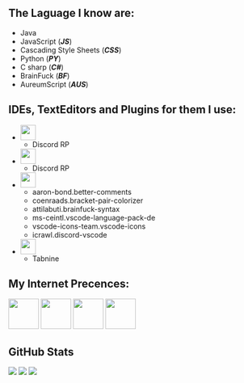 <link rel="stylesheet" href="./css/main.css">

## The Laguage I know are:
* Java
* JavaScript (**_JS_**)
* Cascading Style Sheets (**_CSS_**)
* Python (**_PY_**)
* C sharp (**_C#_**)
* BrainFuck (**_BF_**)
* AureumScript (**_AUS_**)

## IDEs, TextEditors and Plugins for them I use:
* <span><img src = "https://cdn.jsdelivr.net/npm/simple-icons@4.22.0/icons/pycharm.svg" height="30" weight="30"></span>
  * Discord RP
* <span><img src = "https://cdn.jsdelivr.net/npm/simple-icons@4.22.0/icons/webstorm.svg" height="30" weight="30"></span>
  * Discord RP
* <span><img src = "https://cdn.jsdelivr.net/npm/simple-icons@4.22.0/icons/visualstudiocode.svg" height="30" weight="30"></span>
  * aaron-bond.better-comments
  * coenraads.bracket-pair-colorizer
  * attilabuti.brainfuck-syntax
  * ms-ceintl.vscode-language-pack-de
  * vscode-icons-team.vscode-icons
  * icrawl.discord-vscode
* <span><img src = "https://cdn.jsdelivr.net/npm/simple-icons@4.22.0/icons/intellijidea.svg" height="30" weight="30"></span>
  * Tabnine

## My Internet Precences:

<span>
<a href="https://discord.com/users/608920482284306434"><img height="60" width="60" src="https://cdn.jsdelivr.net/npm/simple-icons@v4/icons/discord.svg"/></a>
 <a href="https://steamcommunity.com/id/AureumApes/"><img height="60" width="60" src="https://cdn.jsdelivr.net/npm/simple-icons@4.22.0/icons/steam.svg"></a>
 <a href="https://www.reddit.com/user/AureumApes"><img height="60" width="60" src="https://cdn.jsdelivr.net/npm/simple-icons@4.22.0/icons/reddit.svg"></a>
 <a href="https://twitch.tv/aureumapeslive"><img height="60" width="60" src="https://cdn.jsdelivr.net/npm/simple-icons@4.22.0/icons/twitch.svg"></a>
</span>

## GitHub Stats
<span>
<img src="https://github-readme-stats.vercel.app/api?username=AureumApes&show_icons=true&count_private=true&theme=radical">
<img src="https://github-readme-stats.vercel.app/api/top-langs/?username=AureumApes&layout=compact&theme=radical">
<img src="https://github-profile-trophy.vercel.app/?username=AureumApes&theme=radical">
</span>
